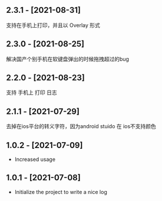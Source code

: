 ## 2.3.1 - [2021-08-31]
支持在手机上打印，并且以 Overlay 形式
## 2.3.0 - [2021-08-25]
解决国产个别手机在软键盘弹出的时候拖拽超过的bug
## 2.2.0 - [2021-08-23]
支持 手机上 打印 日志
## 2.1.1 - [2021-07-29]
去掉在ios平台的转义字符，因为android stuido 在 ios不支持颜色


## 1.0.2 - [2021-07-09]

* Increased usage

## 1.0.1 - [2021-07-08]

* Initialize the project to write a nice log

